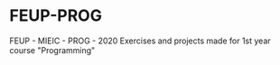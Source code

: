 # FEUP-PROG
FEUP - MIEIC - PROG - 2020
Exercises and projects made for 1st year course "Programming"
